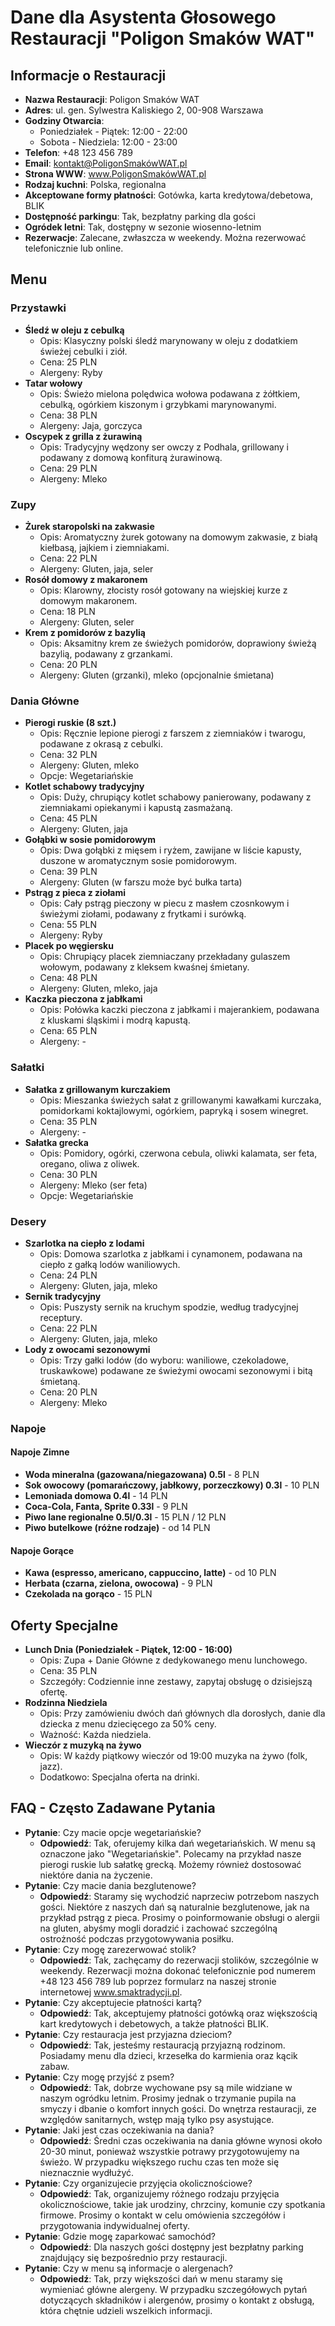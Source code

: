# Dane dla Asystenta Głosowego Restauracji "Poligon Smaków WAT"

## Informacje o Restauracji

*   **Nazwa Restauracji**: Poligon Smaków WAT
*   **Adres**: ul. gen. Sylwestra Kaliskiego 2, 00-908 Warszawa
*   **Godziny Otwarcia**:
    *   Poniedziałek - Piątek: 12:00 - 22:00
    *   Sobota - Niedziela: 12:00 - 23:00
*   **Telefon**: +48 123 456 789
*   **Email**: kontakt@PoligonSmakówWAT.pl
*   **Strona WWW**: www.PoligonSmakówWAT.pl
*   **Rodzaj kuchni**: Polska, regionalna
*   **Akceptowane formy płatności**: Gotówka, karta kredytowa/debetowa, BLIK
*   **Dostępność parkingu**: Tak, bezpłatny parking dla gości
*   **Ogródek letni**: Tak, dostępny w sezonie wiosenno-letnim
*   **Rezerwacje**: Zalecane, zwłaszcza w weekendy. Można rezerwować telefonicznie lub online.

## Menu

### Przystawki

*   **Śledź w oleju z cebulką**
    *   Opis: Klasyczny polski śledź marynowany w oleju z dodatkiem świeżej cebulki i ziół.
    *   Cena: 25 PLN
    *   Alergeny: Ryby
*   **Tatar wołowy**
    *   Opis: Świeżo mielona polędwica wołowa podawana z żółtkiem, cebulką, ogórkiem kiszonym i grzybkami marynowanymi.
    *   Cena: 38 PLN
    *   Alergeny: Jaja, gorczyca
*   **Oscypek z grilla z żurawiną**
    *   Opis: Tradycyjny wędzony ser owczy z Podhala, grillowany i podawany z domową konfiturą żurawinową.
    *   Cena: 29 PLN
    *   Alergeny: Mleko

### Zupy

*   **Żurek staropolski na zakwasie**
    *   Opis: Aromatyczny żurek gotowany na domowym zakwasie, z białą kiełbasą, jajkiem i ziemniakami.
    *   Cena: 22 PLN
    *   Alergeny: Gluten, jaja, seler
*   **Rosół domowy z makaronem**
    *   Opis: Klarowny, złocisty rosół gotowany na wiejskiej kurze z domowym makaronem.
    *   Cena: 18 PLN
    *   Alergeny: Gluten, seler
*   **Krem z pomidorów z bazylią**
    *   Opis: Aksamitny krem ze świeżych pomidorów, doprawiony świeżą bazylią, podawany z grzankami.
    *   Cena: 20 PLN
    *   Alergeny: Gluten (grzanki), mleko (opcjonalnie śmietana)

### Dania Główne

*   **Pierogi ruskie (8 szt.)**
    *   Opis: Ręcznie lepione pierogi z farszem z ziemniaków i twarogu, podawane z okrasą z cebulki.
    *   Cena: 32 PLN
    *   Alergeny: Gluten, mleko
    *   Opcje: Wegetariańskie
*   **Kotlet schabowy tradycyjny**
    *   Opis: Duży, chrupiący kotlet schabowy panierowany, podawany z ziemniakami opiekanymi i kapustą zasmażaną.
    *   Cena: 45 PLN
    *   Alergeny: Gluten, jaja
*   **Gołąbki w sosie pomidorowym**
    *   Opis: Dwa gołąbki z mięsem i ryżem, zawijane w liście kapusty, duszone w aromatycznym sosie pomidorowym.
    *   Cena: 39 PLN
    *   Alergeny: Gluten (w farszu może być bułka tarta)
*   **Pstrąg z pieca z ziołami**
    *   Opis: Cały pstrąg pieczony w piecu z masłem czosnkowym i świeżymi ziołami, podawany z frytkami i surówką.
    *   Cena: 55 PLN
    *   Alergeny: Ryby
*   **Placek po węgiersku**
    *   Opis: Chrupiący placek ziemniaczany przekładany gulaszem wołowym, podawany z kleksem kwaśnej śmietany.
    *   Cena: 48 PLN
    *   Alergeny: Gluten, mleko, jaja
*   **Kaczka pieczona z jabłkami**
    *   Opis: Połówka kaczki pieczona z jabłkami i majerankiem, podawana z kluskami śląskimi i modrą kapustą.
    *   Cena: 65 PLN
    *   Alergeny: -

### Sałatki

*   **Sałatka z grillowanym kurczakiem**
    *   Opis: Mieszanka świeżych sałat z grillowanymi kawałkami kurczaka, pomidorkami koktajlowymi, ogórkiem, papryką i sosem winegret.
    *   Cena: 35 PLN
    *   Alergeny: -
*   **Sałatka grecka**
    *   Opis: Pomidory, ogórki, czerwona cebula, oliwki kalamata, ser feta, oregano, oliwa z oliwek.
    *   Cena: 30 PLN
    *   Alergeny: Mleko (ser feta)
    *   Opcje: Wegetariańskie

### Desery

*   **Szarlotka na ciepło z lodami**
    *   Opis: Domowa szarlotka z jabłkami i cynamonem, podawana na ciepło z gałką lodów waniliowych.
    *   Cena: 24 PLN
    *   Alergeny: Gluten, jaja, mleko
*   **Sernik tradycyjny**
    *   Opis: Puszysty sernik na kruchym spodzie, według tradycyjnej receptury.
    *   Cena: 22 PLN
    *   Alergeny: Gluten, jaja, mleko
*   **Lody z owocami sezonowymi**
    *   Opis: Trzy gałki lodów (do wyboru: waniliowe, czekoladowe, truskawkowe) podawane ze świeżymi owocami sezonowymi i bitą śmietaną.
    *   Cena: 20 PLN
    *   Alergeny: Mleko

### Napoje

#### Napoje Zimne

*   **Woda mineralna (gazowana/niegazowana) 0.5l** - 8 PLN
*   **Sok owocowy (pomarańczowy, jabłkowy, porzeczkowy) 0.3l** - 10 PLN
*   **Lemoniada domowa 0.4l** - 14 PLN
*   **Coca-Cola, Fanta, Sprite 0.33l** - 9 PLN
*   **Piwo lane regionalne 0.5l/0.3l** - 15 PLN / 12 PLN
*   **Piwo butelkowe (różne rodzaje)** - od 14 PLN

#### Napoje Gorące

*   **Kawa (espresso, americano, cappuccino, latte)** - od 10 PLN
*   **Herbata (czarna, zielona, owocowa)** - 9 PLN
*   **Czekolada na gorąco** - 15 PLN

## Oferty Specjalne

*   **Lunch Dnia (Poniedziałek - Piątek, 12:00 - 16:00)**
    *   Opis: Zupa + Danie Główne z dedykowanego menu lunchowego.
    *   Cena: 35 PLN
    *   Szczegóły: Codziennie inne zestawy, zapytaj obsługę o dzisiejszą ofertę.
*   **Rodzinna Niedziela**
    *   Opis: Przy zamówieniu dwóch dań głównych dla dorosłych, danie dla dziecka z menu dziecięcego za 50% ceny.
    *   Ważność: Każda niedziela.
*   **Wieczór z muzyką na żywo**
    *   Opis: W każdy piątkowy wieczór od 19:00 muzyka na żywo (folk, jazz).
    *   Dodatkowo: Specjalna oferta na drinki.

## FAQ - Często Zadawane Pytania

*   **Pytanie**: Czy macie opcje wegetariańskie?
    *   **Odpowiedź**: Tak, oferujemy kilka dań wegetariańskich. W menu są oznaczone jako "Wegetariańskie". Polecamy na przykład nasze pierogi ruskie lub sałatkę grecką. Możemy również dostosować niektóre dania na życzenie.
*   **Pytanie**: Czy macie dania bezglutenowe?
    *   **Odpowiedź**: Staramy się wychodzić naprzeciw potrzebom naszych gości. Niektóre z naszych dań są naturalnie bezglutenowe, jak na przykład pstrąg z pieca. Prosimy o poinformowanie obsługi o alergii na gluten, abyśmy mogli doradzić i zachować szczególną ostrożność podczas przygotowywania posiłku.
*   **Pytanie**: Czy mogę zarezerwować stolik?
    *   **Odpowiedź**: Tak, zachęcamy do rezerwacji stolików, szczególnie w weekendy. Rezerwacji można dokonać telefonicznie pod numerem +48 123 456 789 lub poprzez formularz na naszej stronie internetowej www.smaktradycji.pl.
*   **Pytanie**: Czy akceptujecie płatności kartą?
    *   **Odpowiedź**: Tak, akceptujemy płatności gotówką oraz większością kart kredytowych i debetowych, a także płatności BLIK.
*   **Pytanie**: Czy restauracja jest przyjazna dzieciom?
    *   **Odpowiedź**: Tak, jesteśmy restauracją przyjazną rodzinom. Posiadamy menu dla dzieci, krzesełka do karmienia oraz kącik zabaw.
*   **Pytanie**: Czy mogę przyjść z psem?
    *   **Odpowiedź**: Tak, dobrze wychowane psy są mile widziane w naszym ogródku letnim. Prosimy jednak o trzymanie pupila na smyczy i dbanie o komfort innych gości. Do wnętrza restauracji, ze względów sanitarnych, wstęp mają tylko psy asystujące.
*   **Pytanie**: Jaki jest czas oczekiwania na dania?
    *   **Odpowiedź**: Średni czas oczekiwania na dania główne wynosi około 20-30 minut, ponieważ wszystkie potrawy przygotowujemy na świeżo. W przypadku większego ruchu czas ten może się nieznacznie wydłużyć.
*   **Pytanie**: Czy organizujecie przyjęcia okolicznościowe?
    *   **Odpowiedź**: Tak, organizujemy różnego rodzaju przyjęcia okolicznościowe, takie jak urodziny, chrzciny, komunie czy spotkania firmowe. Prosimy o kontakt w celu omówienia szczegółów i przygotowania indywidualnej oferty.
*   **Pytanie**: Gdzie mogę zaparkować samochód?
    *   **Odpowiedź**: Dla naszych gości dostępny jest bezpłatny parking znajdujący się bezpośrednio przy restauracji.
*   **Pytanie**: Czy w menu są informacje o alergenach?
    *   **Odpowiedź**: Tak, przy większości dań w menu staramy się wymieniać główne alergeny. W przypadku szczegółowych pytań dotyczących składników i alergenów, prosimy o kontakt z obsługą, która chętnie udzieli wszelkich informacji.

